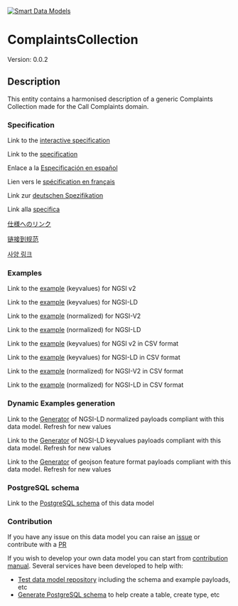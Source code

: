 [![Smart Data Models](https://smartdatamodels.org/wp-content/uploads/2022/01/SmartDataModels_logo.png "Logo")](https://smartdatamodels.org)
# ComplaintsCollection
Version: 0.0.2

## Description 

This entity contains a harmonised description of a generic Complaints Collection made for the Call Complaints domain.
### Specification

Link to the [interactive specification](https://swagger.lab.fiware.org/?url=https://smart-data-models.github.io/dataModel.CallComplaints/ComplaintsCollection/swagger.yaml)

Link to the [specification](https://github.com/smart-data-models/dataModel.CallComplaints/blob/master/ComplaintsCollection/doc/spec.md)

Enlace a la [Especificación en español](https://github.com/smart-data-models/dataModel.CallComplaints/blob/master/ComplaintsCollection/doc/spec_ES.md)

Lien vers le [spécification en français](https://github.com/smart-data-models/dataModel.CallComplaints/blob/master/ComplaintsCollection/doc/spec_FR.md)

Link zur [deutschen Spezifikation](https://github.com/smart-data-models/dataModel.CallComplaints/blob/master/ComplaintsCollection/doc/spec_DE.md)

Link alla [specifica](https://github.com/smart-data-models/dataModel.CallComplaints/blob/master/ComplaintsCollection/doc/spec_IT.md)

[仕様へのリンク](https://github.com/smart-data-models/dataModel.CallComplaints/blob/master/ComplaintsCollection/doc/spec_JA.md)

[链接到规范](https://github.com/smart-data-models/dataModel.CallComplaints/blob/master/ComplaintsCollection/doc/spec_ZH.md)

[사양 링크](https://github.com/smart-data-models/dataModel.CallComplaints/blob/master/ComplaintsCollection/doc/spec_KO.md)
### Examples

Link to the [example](https://smart-data-models.github.io/dataModel.CallComplaints/ComplaintsCollection/examples/example.json) (keyvalues) for NGSI v2

Link to the [example](https://smart-data-models.github.io/dataModel.CallComplaints/ComplaintsCollection/examples/example.jsonld) (keyvalues) for NGSI-LD

Link to the [example](https://smart-data-models.github.io/dataModel.CallComplaints/ComplaintsCollection/examples/example-normalized.json) (normalized) for NGSI-V2

Link to the [example](https://smart-data-models.github.io/dataModel.CallComplaints/ComplaintsCollection/examples/example-normalized.jsonld) (normalized) for NGSI-LD

Link to the [example](https://github.com/smart-data-models/dataModel.CallComplaints/blob/master/ComplaintsCollection/examples/example.json.csv) (keyvalues) for NGSI v2 in CSV format

Link to the [example](https://github.com/smart-data-models/dataModel.CallComplaints/blob/master/ComplaintsCollection/examples/example.jsonld.csv) (keyvalues) for NGSI-LD in CSV format

Link to the [example](https://github.com/smart-data-models/dataModel.CallComplaints/blob/master/ComplaintsCollection/examples/example-normalized.json.csv) (normalized) for NGSI-V2 in CSV format

Link to the [example](https://github.com/smart-data-models/dataModel.CallComplaints/blob/master/ComplaintsCollection/examples/example-normalized.jsonld.csv) (normalized) for NGSI-LD in CSV format
### Dynamic Examples generation

Link to the [Generator](https://smartdatamodels.org/extra/ngsi-ld_generator.php?schemaUrl=https://raw.githubusercontent.com/smart-data-models/dataModel.CallComplaints/master/ComplaintsCollection/schema.json&email=info@smartdatamodels.org) of NGSI-LD normalized payloads compliant with this data model. Refresh for new values

Link to the [Generator](https://smartdatamodels.org/extra/ngsi-ld_generator_keyvalues.php?schemaUrl=https://raw.githubusercontent.com/smart-data-models/dataModel.CallComplaints/master/ComplaintsCollection/schema.json&email=info@smartdatamodels.org) of NGSI-LD keyvalues payloads compliant with this data model. Refresh for new values

Link to the [Generator](https://smartdatamodels.org/extra/geojson_features_generator.php?schemaUrl=https://raw.githubusercontent.com/smart-data-models/dataModel.CallComplaints/master/ComplaintsCollection/schema.json&email=info@smartdatamodels.org) of geojson feature format payloads compliant with this data model. Refresh for new values
### PostgreSQL schema

Link to the [PostgreSQL schema](https://github.com/smart-data-models/dataModel.CallComplaints/blob/master/ComplaintsCollection/schema.sql) of this data model
### Contribution

 If you have any issue on this data model you can raise an [issue](https://github.com/smart-data-models/dataModel.CallComplaints/issues)  or contribute with a [PR](https://github.com/smart-data-models/dataModel.CallComplaints/pulls)

 If you wish to develop your own data model you can start from [contribution manual](https://bit.ly/contribution_manual). Several services have been developed to help with: 
 - [Test data model repository](https://smartdatamodels.org/index.php/data-models-contribution-api/) including the schema and example payloads, etc
 - [Generate PostgreSQL schema](https://smartdatamodels.org/index.php/sql-service/) to help create a table, create type, etc